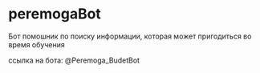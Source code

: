 # peremogaBot

Бот помошник по поиску информации, которая может пригодиться во время обучения

ссылка на бота: @Peremoga_BudetBot
